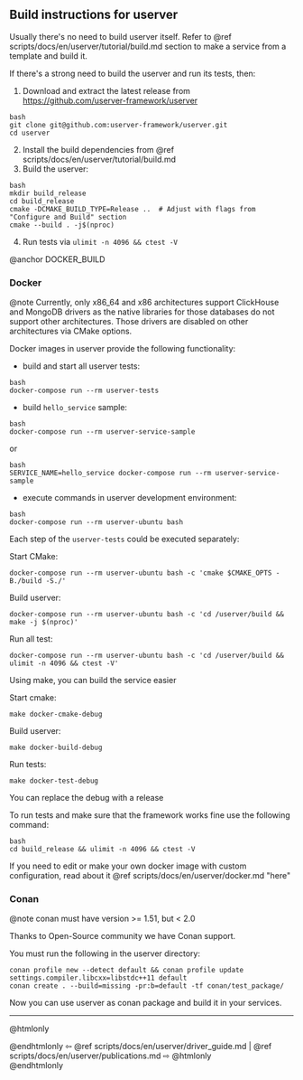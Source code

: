 ## Build instructions for userver

Usually there's no need to build userver itself. Refer to
@ref scripts/docs/en/userver/tutorial/build.md
section to make a service from a template and build it.

If there's a strong need to build the userver and run its tests, then:

1. Download and extract the latest release from https://github.com/userver-framework/userver
  ```
  bash
  git clone git@github.com:userver-framework/userver.git
  cd userver
  ```
2. Install the build dependencies from @ref scripts/docs/en/userver/tutorial/build.md
3. Build the userver:
  ```
  bash
  mkdir build_release
  cd build_release
  cmake -DCMAKE_BUILD_TYPE=Release ..  # Adjust with flags from "Configure and Build" section
  cmake --build . -j$(nproc)
  ```
4. Run tests via `ulimit -n 4096 && ctest -V`


@anchor DOCKER_BUILD
### Docker

@note Currently, only x86_64 and x86 architectures support ClickHouse and MongoDB drivers
as the native libraries for those databases do not support other architectures.
Those drivers are disabled on other architectures via CMake options.

Docker images in userver provide the following functionality:
- build and start all userver tests:
```
bash
docker-compose run --rm userver-tests
```
- build `hello_service` sample:
```
bash
docker-compose run --rm userver-service-sample
```
or
```
bash
SERVICE_NAME=hello_service docker-compose run --rm userver-service-sample
```
- execute commands in userver development environment:
```
bash
docker-compose run --rm userver-ubuntu bash
```


Each step of the `userver-tests` could be executed separately:

Start CMake:
```
docker-compose run --rm userver-ubuntu bash -c 'cmake $CMAKE_OPTS -B./build -S./'
```
Build userver:
```
docker-compose run --rm userver-ubuntu bash -c 'cd /userver/build && make -j $(nproc)'
```
Run all test:
```
docker-compose run --rm userver-ubuntu bash -c 'cd /userver/build && ulimit -n 4096 && ctest -V'
```

Using make, you can build the service easier

Start cmake:
```
make docker-cmake-debug
```
Build userver:
```
make docker-build-debug
```
Run tests:
```
make docker-test-debug
```
You can replace the debug with a release


To run tests and make sure that the framework works fine use the following command:
```
bash
cd build_release && ulimit -n 4096 && ctest -V
```

If you need to edit or make your own docker image with custom configuration, read about
it @ref scripts/docs/en/userver/docker.md "here"


### Conan

@note conan must have version >= 1.51, but < 2.0

Thanks to Open-Source community we have Conan support.

You must run the following in the userver directory:
```
conan profile new --detect default && conan profile update settings.compiler.libcxx=libstdc++11 default
conan create . --build=missing -pr:b=default -tf conan/test_package/
```

Now you can use userver as conan package and build it in your services.

----------

@htmlonly <div class="bottom-nav"> @endhtmlonly
⇦ @ref scripts/docs/en/userver/driver_guide.md | @ref scripts/docs/en/userver/publications.md ⇨
@htmlonly </div> @endhtmlonly
